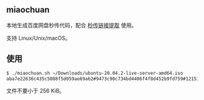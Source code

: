 ## miaochuan

本地生成百度网盘秒传代码，配合 [秒传链接提取](https://greasyfork.org/scripts/424574) 使用。

支持 Linux/Unix/macOS。

## 使用

```sh
$ ./miaochuan.sh ~/Downloads/ubuntu-20.04.2-live-server-amd64.iso
aba7e22636c435c5008f5d059ae69a62#9473c90c734bd4406f4f8d452b9fd759#1215168512#ubuntu-20.04.2-live-server-amd64.iso
```

文件不要小于 256 KiB。
